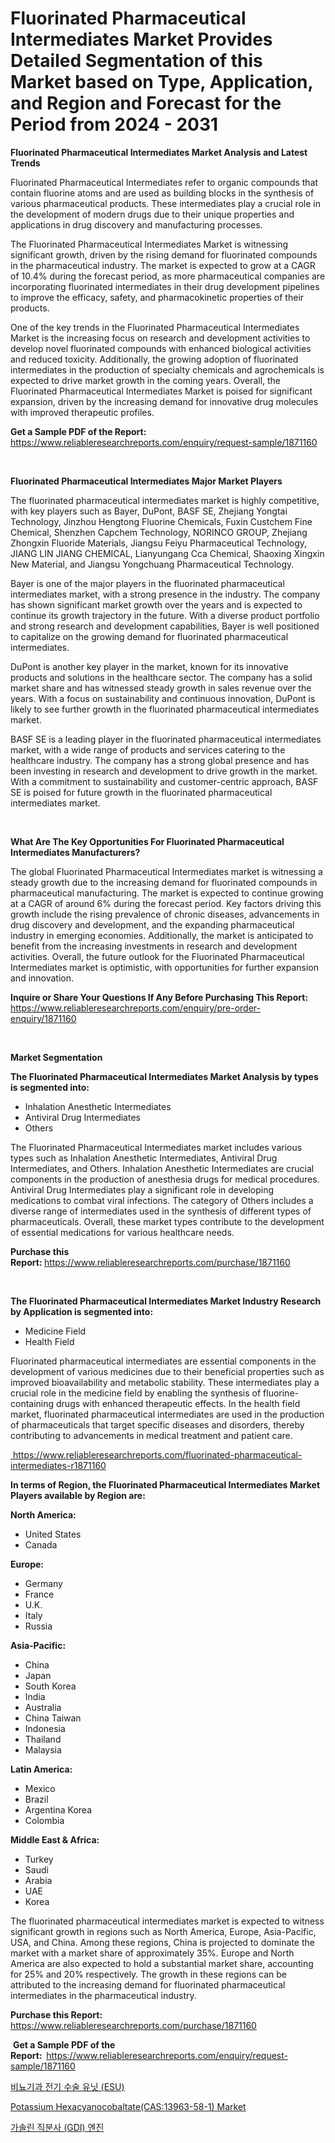 <p><h1>Fluorinated Pharmaceutical Intermediates Market Provides Detailed Segmentation of this Market based on Type, Application, and Region and Forecast for the Period from 2024 - 2031</h1></p><p><strong>Fluorinated Pharmaceutical Intermediates Market Analysis and Latest Trends</strong></p>
<p><p>Fluorinated Pharmaceutical Intermediates refer to organic compounds that contain fluorine atoms and are used as building blocks in the synthesis of various pharmaceutical products. These intermediates play a crucial role in the development of modern drugs due to their unique properties and applications in drug discovery and manufacturing processes.</p><p>The Fluorinated Pharmaceutical Intermediates Market is witnessing significant growth, driven by the rising demand for fluorinated compounds in the pharmaceutical industry. The market is expected to grow at a CAGR of 10.4% during the forecast period, as more pharmaceutical companies are incorporating fluorinated intermediates in their drug development pipelines to improve the efficacy, safety, and pharmacokinetic properties of their products.</p><p>One of the key trends in the Fluorinated Pharmaceutical Intermediates Market is the increasing focus on research and development activities to develop novel fluorinated compounds with enhanced biological activities and reduced toxicity. Additionally, the growing adoption of fluorinated intermediates in the production of specialty chemicals and agrochemicals is expected to drive market growth in the coming years. Overall, the Fluorinated Pharmaceutical Intermediates Market is poised for significant expansion, driven by the increasing demand for innovative drug molecules with improved therapeutic profiles.</p></p>
<p><strong>Get a Sample PDF of the Report:&nbsp;</strong> <a href="https://www.reliableresearchreports.com/enquiry/request-sample/1871160">https://www.reliableresearchreports.com/enquiry/request-sample/1871160</a></p>
<p>&nbsp;</p>
<p><strong>Fluorinated Pharmaceutical Intermediates Major Market Players</strong></p>
<p><p>The fluorinated pharmaceutical intermediates market is highly competitive, with key players such as Bayer, DuPont, BASF SE, Zhejiang Yongtai Technology, Jinzhou Hengtong Fluorine Chemicals, Fuxin Custchem Fine Chemical, Shenzhen Capchem Technology, NORINCO GROUP, Zhejiang Zhongxin Fluoride Materials, Jiangsu Feiyu Pharmaceutical Technology, JIANG LIN JIANG CHEMICAL, Lianyungang Cca Chemical, Shaoxing Xingxin New Material, and Jiangsu Yongchuang Pharmaceutical Technology.</p><p>Bayer is one of the major players in the fluorinated pharmaceutical intermediates market, with a strong presence in the industry. The company has shown significant market growth over the years and is expected to continue its growth trajectory in the future. With a diverse product portfolio and strong research and development capabilities, Bayer is well positioned to capitalize on the growing demand for fluorinated pharmaceutical intermediates.</p><p>DuPont is another key player in the market, known for its innovative products and solutions in the healthcare sector. The company has a solid market share and has witnessed steady growth in sales revenue over the years. With a focus on sustainability and continuous innovation, DuPont is likely to see further growth in the fluorinated pharmaceutical intermediates market.</p><p>BASF SE is a leading player in the fluorinated pharmaceutical intermediates market, with a wide range of products and services catering to the healthcare industry. The company has a strong global presence and has been investing in research and development to drive growth in the market. With a commitment to sustainability and customer-centric approach, BASF SE is poised for future growth in the fluorinated pharmaceutical intermediates market.</p></p>
<p>&nbsp;</p>
<p><strong>What Are The Key Opportunities For Fluorinated Pharmaceutical Intermediates Manufacturers?</strong></p>
<p><p>The global Fluorinated Pharmaceutical Intermediates market is witnessing a steady growth due to the increasing demand for fluorinated compounds in pharmaceutical manufacturing. The market is expected to continue growing at a CAGR of around 6% during the forecast period. Key factors driving this growth include the rising prevalence of chronic diseases, advancements in drug discovery and development, and the expanding pharmaceutical industry in emerging economies. Additionally, the market is anticipated to benefit from the increasing investments in research and development activities. Overall, the future outlook for the Fluorinated Pharmaceutical Intermediates market is optimistic, with opportunities for further expansion and innovation.</p></p>
<p><strong>Inquire or Share Your Questions If Any Before Purchasing This Report:</strong> <a href="https://www.reliableresearchreports.com/enquiry/pre-order-enquiry/1871160">https://www.reliableresearchreports.com/enquiry/pre-order-enquiry/1871160</a></p>
<p>&nbsp;</p>
<p><strong>Market Segmentation</strong></p>
<p><strong>The Fluorinated Pharmaceutical Intermediates Market Analysis by types is segmented into:</strong></p>
<p><ul><li>Inhalation Anesthetic Intermediates</li><li>Antiviral Drug Intermediates</li><li>Others</li></ul></p>
<p><p>The Fluorinated Pharmaceutical Intermediates market includes various types such as Inhalation Anesthetic Intermediates, Antiviral Drug Intermediates, and Others. Inhalation Anesthetic Intermediates are crucial components in the production of anesthesia drugs for medical procedures. Antiviral Drug Intermediates play a significant role in developing medications to combat viral infections. The category of Others includes a diverse range of intermediates used in the synthesis of different types of pharmaceuticals. Overall, these market types contribute to the development of essential medications for various healthcare needs.</p></p>
<p><strong>Purchase this Report:&nbsp;</strong><a href="https://www.reliableresearchreports.com/purchase/1871160">https://www.reliableresearchreports.com/purchase/1871160</a></p>
<p>&nbsp;</p>
<p><strong>The Fluorinated Pharmaceutical Intermediates Market Industry Research by Application is segmented into:</strong></p>
<p><ul><li>Medicine Field</li><li>Health Field</li></ul></p>
<p><p>Fluorinated pharmaceutical intermediates are essential components in the development of various medicines due to their beneficial properties such as improved bioavailability and metabolic stability. These intermediates play a crucial role in the medicine field by enabling the synthesis of fluorine-containing drugs with enhanced therapeutic effects. In the health field market, fluorinated pharmaceutical intermediates are used in the production of pharmaceuticals that target specific diseases and disorders, thereby contributing to advancements in medical treatment and patient care.</p></p>
<p><a href="https://www.reliableresearchreports.com/fluorinated-pharmaceutical-intermediates-r1871160">&nbsp;https://www.reliableresearchreports.com/fluorinated-pharmaceutical-intermediates-r1871160</a></p>
<p><strong>In terms of Region, the Fluorinated Pharmaceutical Intermediates Market Players available by Region are:</strong></p>
<p>
    <p> <strong> North America: </strong>
        <ul>
            <li>United States</li>
            <li>Canada</li>
        </ul>
        </p> 
    <p> <strong> Europe: </strong>
        <ul>
            <li>Germany</li>
            <li>France</li>
            <li>U.K.</li>
            <li>Italy</li>
            <li>Russia</li>
        </ul>
        </p> 
    <p> <strong> Asia-Pacific: </strong>
        <ul>
            <li>China</li>
            <li>Japan</li>
            <li>South Korea</li>
            <li>India</li>
            <li>Australia</li>
            <li>China Taiwan</li>
            <li>Indonesia</li>
            <li>Thailand</li>
            <li>Malaysia</li>
        </ul>
        </p> 
    <p> <strong> Latin America: </strong>
        <ul>
            <li>Mexico</li>
            <li>Brazil</li>
            <li>Argentina Korea</li>
            <li>Colombia</li>
        </ul>
        </p> 
    <p> <strong> Middle East & Africa: </strong>
        <ul>
            <li>Turkey</li>
            <li>Saudi</li>
            <li>Arabia</li>
            <li>UAE</li>
            <li>Korea</li>
        </ul>
    </p>
    </p>
<p><p>The fluorinated pharmaceutical intermediates market is expected to witness significant growth in regions such as North America, Europe, Asia-Pacific, USA, and China. Among these regions, China is projected to dominate the market with a market share of approximately 35%. Europe and North America are also expected to hold a substantial market share, accounting for 25% and 20% respectively. The growth in these regions can be attributed to the increasing demand for fluorinated pharmaceutical intermediates in the pharmaceutical industry.</p></p>
<p><strong>Purchase this Report: </strong><a href="https://www.reliableresearchreports.com/purchase/1871160">https://www.reliableresearchreports.com/purchase/1871160</a></p>
<p>&nbsp;<strong>Get a Sample PDF of the Report:&nbsp;&nbsp;</strong><a href="https://www.reliableresearchreports.com/enquiry/request-sample/1871160">https://www.reliableresearchreports.com/enquiry/request-sample/1871160</a></p>
<p><strong></strong></p>
<p><p><a href="https://medium.com/@daveblock56/%EA%B8%80%EB%A1%9C%EB%B2%8C-%EB%B9%84%EB%87%A8%ED%95%99-%EC%A0%84%EA%B8%B0%EC%88%98%EC%88%A0-%EC%9E%A5%EB%B9%84-esus-%EC%8B%9C%EC%9E%A5-%EA%B7%9C%EB%AA%A8%EB%8A%94-%EC%97%B0%ED%8F%89%EA%B7%A0-%EC%84%B1%EC%9E%A5%EB%A5%A0-%EB%A5%BC-%EA%B8%B0%EB%8C%80%ED%95%98%EA%B3%A0-%EC%9E%88%EC%9C%BC%EB%A9%B0-%EC%9D%B4-%EB%B3%B4%EA%B3%A0%EC%84%9C%EB%8A%94-2024%EB%85%84%EB%B6%80%ED%84%B0-2031%EB%85%84%EA%B9%8C%EC%A7%80%EC%9D%98-%EC%8B%9C%EC%9E%A5-%EC%84%B1%EC%9E%A5-%ED%8A%B8%EB%A0%8C%EB%93%9C-%EA%B8%B0%ED%9A%8C-%EB%B0%8F-%EC%98%88%EC%B8%A1%EC%9D%84-%EB%8B%A4%EB%A3%A8%EA%B3%A0-e8a8390dbc68">비뇨기과 전기 수술 유닛 (ESU)</a></p><p><a href="https://github.com/faniayasa/Market-Research-Report-List-1/blob/main/potassium-hexacyanocobaltatecas13963-58-1-market.md">Potassium Hexacyanocobaltate(CAS:13963-58-1) Market</a></p><p><a href="https://medium.com/@caseysheehand5/2024%EB%85%84%EB%B6%80%ED%84%B0-2031%EB%85%84%EA%B9%8C%EC%A7%80-%EC%97%B0%ED%8F%89%EA%B7%A0-%EC%84%B1%EC%9E%A5%EB%A5%A0%EC%9D%B4-%EC%9D%B8-%EC%A6%9D%EA%B8%B0-%EC%A3%BC%EC%9E%85-gdi-%EC%97%94%EC%A7%84-%EC%8B%9C%EC%9E%A5-%EA%B7%9C%EB%AA%A8%EC%97%90-%EB%8C%80%ED%95%9C-%ED%86%B5%EC%B0%B0%EB%A0%A5-172b5ed8ec60">가솔린 직분사 (GDI) 엔진</a></p></p>